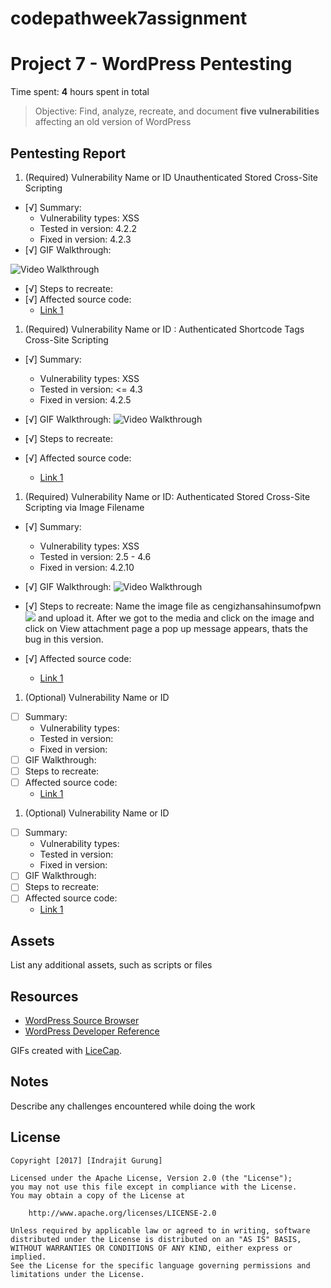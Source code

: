 # codepathweek7assignment
# Project 7 - WordPress Pentesting

Time spent: **4** hours spent in total

> Objective: Find, analyze, recreate, and document **five vulnerabilities** affecting an old version of WordPress

## Pentesting Report

1. (Required) Vulnerability Name or ID  Unauthenticated Stored Cross-Site Scripting
  - [√] Summary: 
    - Vulnerability types: XSS
    - Tested in version: 4.2.2
    - Fixed in version: 4.2.3
  - [√] GIF Walkthrough: 
  <img src='http://i.imgur.com/qTVGyjn.gif' title='Video Walkthrough' width='' alt='Video Walkthrough' />

  - [√] Steps to recreate: 
  - [√] Affected source code:
    - [Link 1](https://core.trac.wordpress.org/browser/trunk/src/wp-includes/class-wp-embed.php?rev=33359)
1. (Required) Vulnerability Name or ID : Authenticated Shortcode Tags Cross-Site Scripting
  - [√] Summary: 
    - Vulnerability types: XSS
    - Tested in version: <= 4.3
    - Fixed in version: 4.2.5
  - [√] GIF Walkthrough: 
    <img src='http://i.imgur.com/gdfhUjK.gif' title='Video Walkthrough' width='' alt='Video Walkthrough' />

  - [√] Steps to recreate: 
  - [√] Affected source code:
    - [Link 1](https://github.com/WordPress/WordPress/commit/f72b21af23da6b6d54208e5c1d65ececdaa109c8)
    
1. (Required) Vulnerability Name or ID: Authenticated Stored Cross-Site Scripting via Image Filename
  - [√] Summary: 
    - Vulnerability types: XSS
    - Tested in version: 2.5 - 4.6
    - Fixed in version: 4.2.10
  - [√] GIF Walkthrough: 
    <img src='http://i.imgur.com/9sUbZet.gif' title='Video Walkthrough' width='' alt='Video Walkthrough' />

  - [√] Steps to recreate: Name the image file as cengizhansahinsumofpwn<img src=a onerror=alert(document.cookie)> and upload it. After we 
       got to the media and click on the image and click on View attachment page a pop up message appears, thats the bug in this version. 
  - [√] Affected source code:
    - [Link 1](https://github.com/WordPress/WordPress/commit/c9e60dab176635d4bfaaf431c0ea891e4726d6e0#diff-fa01529cde3dfadd2ac964f2d56e0390)
    
    
1. (Optional) Vulnerability Name or ID
  - [ ] Summary: 
    - Vulnerability types:
    - Tested in version:
    - Fixed in version: 
  - [ ] GIF Walkthrough: 
  - [ ] Steps to recreate: 
  - [ ] Affected source code:
    - [Link 1](https://core.trac.wordpress.org/browser/tags/version/src/source_file.php)
1. (Optional) Vulnerability Name or ID
  - [ ] Summary: 
    - Vulnerability types:
    - Tested in version:
    - Fixed in version: 
  - [ ] GIF Walkthrough: 
  - [ ] Steps to recreate: 
  - [ ] Affected source code:
    - [Link 1](https://core.trac.wordpress.org/browser/tags/version/src/source_file.php) 

## Assets

List any additional assets, such as scripts or files

## Resources

- [WordPress Source Browser](https://core.trac.wordpress.org/browser/)
- [WordPress Developer Reference](https://developer.wordpress.org/reference/)

GIFs created with [LiceCap](http://www.cockos.com/licecap/).

## Notes

Describe any challenges encountered while doing the work

## License

    Copyright [2017] [Indrajit Gurung]

    Licensed under the Apache License, Version 2.0 (the "License");
    you may not use this file except in compliance with the License.
    You may obtain a copy of the License at

        http://www.apache.org/licenses/LICENSE-2.0

    Unless required by applicable law or agreed to in writing, software
    distributed under the License is distributed on an "AS IS" BASIS,
    WITHOUT WARRANTIES OR CONDITIONS OF ANY KIND, either express or implied.
    See the License for the specific language governing permissions and
    limitations under the License.
